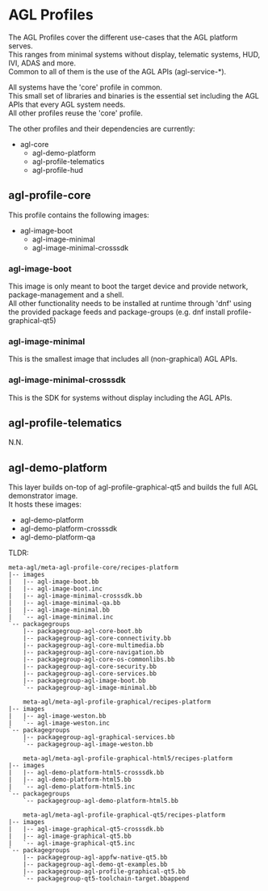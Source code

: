 # AGL Profiles

The AGL Profiles cover the different use-cases that the AGL platform serves.\
This ranges from minimal systems without display, telematic systems, HUD, IVI, ADAS and more.\
Common to all of them is the use of the AGL APIs (agl-service-*).

All systems have the 'core' profile in common.\
This small set of libraries and binaries is the essential set including the AGL APIs that every AGL system needs.\
All other profiles reuse the 'core' profile.

The other profiles and their dependencies are currently:

* agl-core
  * agl-demo-platform
  * agl-profile-telematics
  * agl-profile-hud

## agl-profile-core

This profile contains the following images:

* agl-image-boot
  * agl-image-minimal
  * agl-image-minimal-crosssdk

### agl-image-boot

This image is only meant to boot the target device and provide network, package-management and a shell.\
All other functionality needs to be installed at runtime through 'dnf' using the provided package feeds and package-groups (e.g. dnf install profile-graphical-qt5)

### agl-image-minimal

This is the smallest image that includes all (non-graphical) AGL APIs.

### agl-image-minimal-crosssdk

This is the SDK for systems without display including the AGL APIs.

## agl-profile-telematics

N.N.

## agl-demo-platform

This layer builds on-top of agl-profile-graphical-qt5 and builds the full AGL demonstrator image.\
It hosts these images:

* agl-demo-platform
* agl-demo-platform-crosssdk
* agl-demo-platform-qa

TLDR:

```tree
meta-agl/meta-agl-profile-core/recipes-platform
|-- images
|   |-- agl-image-boot.bb
|   |-- agl-image-boot.inc
|   |-- agl-image-minimal-crosssdk.bb
|   |-- agl-image-minimal-qa.bb
|   |-- agl-image-minimal.bb
|   `-- agl-image-minimal.inc
`-- packagegroups
    |-- packagegroup-agl-core-boot.bb
    |-- packagegroup-agl-core-connectivity.bb
    |-- packagegroup-agl-core-multimedia.bb
    |-- packagegroup-agl-core-navigation.bb
    |-- packagegroup-agl-core-os-commonlibs.bb
    |-- packagegroup-agl-core-security.bb
    |-- packagegroup-agl-core-services.bb
    |-- packagegroup-agl-image-boot.bb
    `-- packagegroup-agl-image-minimal.bb

    meta-agl/meta-agl-profile-graphical/recipes-platform
|-- images
|   |-- agl-image-weston.bb
|   `-- agl-image-weston.inc
`-- packagegroups
    |-- packagegroup-agl-graphical-services.bb
    `-- packagegroup-agl-image-weston.bb

    meta-agl/meta-agl-profile-graphical-html5/recipes-platform
|-- images
|   |-- agl-demo-platform-html5-crosssdk.bb
|   |-- agl-demo-platform-html5.bb
|   `-- agl-demo-platform-html5.inc
`-- packagegroups
    `-- packagegroup-agl-demo-platform-html5.bb

    meta-agl/meta-agl-profile-graphical-qt5/recipes-platform
|-- images
|   |-- agl-image-graphical-qt5-crosssdk.bb
|   |-- agl-image-graphical-qt5.bb
|   `-- agl-image-graphical-qt5.inc
`-- packagegroups
    |-- packagegroup-agl-appfw-native-qt5.bb
    |-- packagegroup-agl-demo-qt-examples.bb
    |-- packagegroup-agl-profile-graphical-qt5.bb
    `-- packagegroup-qt5-toolchain-target.bbappend
```
